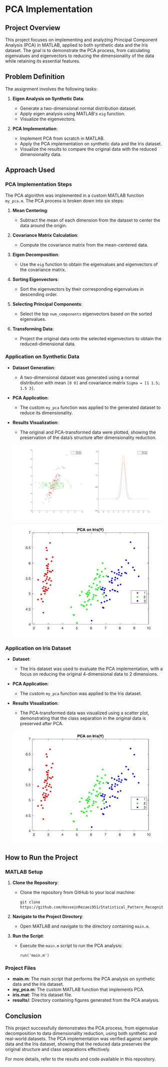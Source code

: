 # PCA Implementation

## Project Overview

This project focuses on implementing and analyzing Principal Component Analysis (PCA) in MATLAB, applied to both synthetic data and the Iris dataset. The goal is to demonstrate the PCA process, from calculating eigenvalues and eigenvectors to reducing the dimensionality of the data while retaining its essential features.

## Problem Definition

The assignment involves the following tasks:

1. **Eigen Analysis on Synthetic Data**:
   - Generate a two-dimensional normal distribution dataset.
   - Apply eigen analysis using MATLAB's `eig` function.
   - Visualize the eigenvectors.

2. **PCA Implementation**:
   - Implement PCA from scratch in MATLAB.
   - Apply the PCA implementation on synthetic data and the Iris dataset.
   - Visualize the results to compare the original data with the reduced dimensionality data.

## Approach Used

### PCA Implementation Steps

The PCA algorithm was implemented in a custom MATLAB function `my_pca.m`. The PCA process is broken down into six steps:

1. **Mean Centering**:
   - Subtract the mean of each dimension from the dataset to center the data around the origin.

2. **Covariance Matrix Calculation**:
   - Compute the covariance matrix from the mean-centered data.

3. **Eigen Decomposition**:
   - Use the `eig` function to obtain the eigenvalues and eigenvectors of the covariance matrix.

4. **Sorting Eigenvectors**:
   - Sort the eigenvectors by their corresponding eigenvalues in descending order.

5. **Selecting Principal Components**:
   - Select the top `num_components` eigenvectors based on the sorted eigenvalues.

6. **Transforming Data**:
   - Project the original data onto the selected eigenvectors to obtain the reduced-dimensional data.

### Application on Synthetic Data

- **Dataset Generation**:
  - A two-dimensional dataset was generated using a normal distribution with mean `[0 0]` and covariance matrix `Sigma = [1 1.5; 1.5 3]`.

- **PCA Application**:
  - The custom `my_pca` function was applied to the generated dataset to reduce its dimensionality.

- **Results Visualization**:
  - The original and PCA-transformed data were plotted, showing the preservation of the data’s structure after dimensionality reduction.

  ![alt text](https://github.com/HosseinRezaei951/Statistical_Pattern_Recognition_Course/blob/main/Exercises/4/results/1.jpg)

  ![alt text](https://github.com/HosseinRezaei951/Statistical_Pattern_Recognition_Course/blob/main/Exercises/4/results/2.jpg)

### Application on Iris Dataset

- **Dataset**:
  - The Iris dataset was used to evaluate the PCA implementation, with a focus on reducing the original 4-dimensional data to 2 dimensions.

- **PCA Application**:
  - The custom `my_pca` function was applied to the Iris dataset.

- **Results Visualization**:
  - The PCA-transformed data was visualized using a scatter plot, demonstrating that the class separation in the original data is preserved after PCA.

  ![alt text](https://github.com/HosseinRezaei951/Statistical_Pattern_Recognition_Course/blob/main/Exercises/4/results/2.jpg)

## How to Run the Project

### MATLAB Setup

1. **Clone the Repository**:
   - Clone the repository from GitHub to your local machine:
     ```
     git clone https://github.com/HosseinRezaei951/Statistical_Pattern_Recognition_Course.git
     ```

2. **Navigate to the Project Directory**:
   - Open MATLAB and navigate to the directory containing `main.m`.

3. **Run the Script**:
   - Execute the `main.m` script to run the PCA analysis:
     ```
     run('main.m')
     ```

### Project Files

- **main.m**: The main script that performs the PCA analysis on synthetic data and the Iris dataset.
- **my_pca.m**: The custom MATLAB function that implements PCA.
- **iris.mat**: The Iris dataset file.
- **results/**: Directory containing figures generated from the PCA analysis.

## Conclusion

This project successfully demonstrates the PCA process, from eigenvalue decomposition to data dimensionality reduction, using both synthetic and real-world datasets. The PCA implementation was verified against sample data and the Iris dataset, showing that the reduced data preserves the original structure and class separations effectively.

For more details, refer to the results and code available in this repository.

